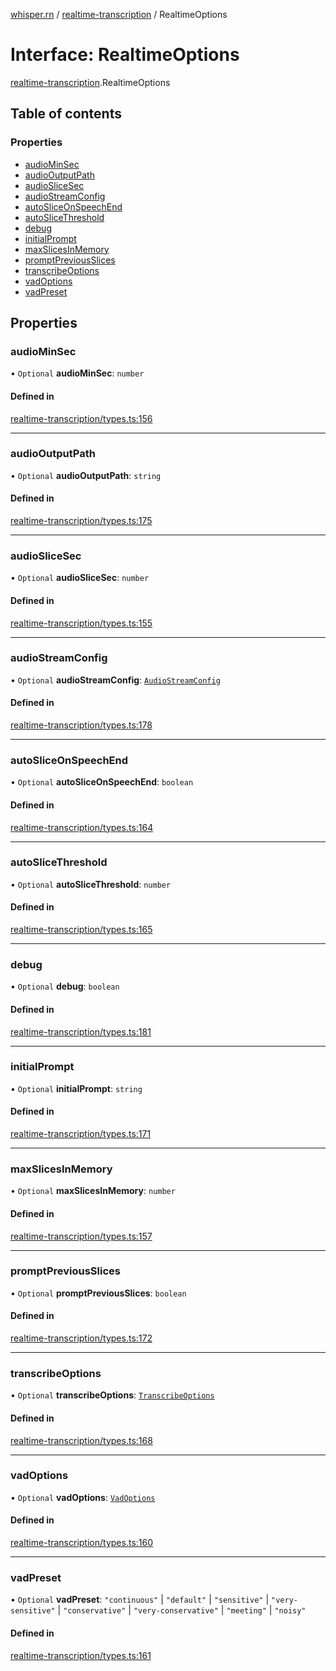 [whisper.rn](../README.md) / [realtime-transcription](../modules/realtime_transcription.md) / RealtimeOptions

# Interface: RealtimeOptions

[realtime-transcription](../modules/realtime_transcription.md).RealtimeOptions

## Table of contents

### Properties

- [audioMinSec](realtime_transcription.RealtimeOptions.md#audiominsec)
- [audioOutputPath](realtime_transcription.RealtimeOptions.md#audiooutputpath)
- [audioSliceSec](realtime_transcription.RealtimeOptions.md#audioslicesec)
- [audioStreamConfig](realtime_transcription.RealtimeOptions.md#audiostreamconfig)
- [autoSliceOnSpeechEnd](realtime_transcription.RealtimeOptions.md#autosliceonspeechend)
- [autoSliceThreshold](realtime_transcription.RealtimeOptions.md#autoslicethreshold)
- [debug](realtime_transcription.RealtimeOptions.md#debug)
- [initialPrompt](realtime_transcription.RealtimeOptions.md#initialprompt)
- [maxSlicesInMemory](realtime_transcription.RealtimeOptions.md#maxslicesinmemory)
- [promptPreviousSlices](realtime_transcription.RealtimeOptions.md#promptpreviousslices)
- [transcribeOptions](realtime_transcription.RealtimeOptions.md#transcribeoptions)
- [vadOptions](realtime_transcription.RealtimeOptions.md#vadoptions)
- [vadPreset](realtime_transcription.RealtimeOptions.md#vadpreset)

## Properties

### audioMinSec

• `Optional` **audioMinSec**: `number`

#### Defined in

[realtime-transcription/types.ts:156](https://github.com/mybigday/whisper.rn/blob/95a39c1/src/realtime-transcription/types.ts#L156)

___

### audioOutputPath

• `Optional` **audioOutputPath**: `string`

#### Defined in

[realtime-transcription/types.ts:175](https://github.com/mybigday/whisper.rn/blob/95a39c1/src/realtime-transcription/types.ts#L175)

___

### audioSliceSec

• `Optional` **audioSliceSec**: `number`

#### Defined in

[realtime-transcription/types.ts:155](https://github.com/mybigday/whisper.rn/blob/95a39c1/src/realtime-transcription/types.ts#L155)

___

### audioStreamConfig

• `Optional` **audioStreamConfig**: [`AudioStreamConfig`](realtime_transcription.AudioStreamConfig.md)

#### Defined in

[realtime-transcription/types.ts:178](https://github.com/mybigday/whisper.rn/blob/95a39c1/src/realtime-transcription/types.ts#L178)

___

### autoSliceOnSpeechEnd

• `Optional` **autoSliceOnSpeechEnd**: `boolean`

#### Defined in

[realtime-transcription/types.ts:164](https://github.com/mybigday/whisper.rn/blob/95a39c1/src/realtime-transcription/types.ts#L164)

___

### autoSliceThreshold

• `Optional` **autoSliceThreshold**: `number`

#### Defined in

[realtime-transcription/types.ts:165](https://github.com/mybigday/whisper.rn/blob/95a39c1/src/realtime-transcription/types.ts#L165)

___

### debug

• `Optional` **debug**: `boolean`

#### Defined in

[realtime-transcription/types.ts:181](https://github.com/mybigday/whisper.rn/blob/95a39c1/src/realtime-transcription/types.ts#L181)

___

### initialPrompt

• `Optional` **initialPrompt**: `string`

#### Defined in

[realtime-transcription/types.ts:171](https://github.com/mybigday/whisper.rn/blob/95a39c1/src/realtime-transcription/types.ts#L171)

___

### maxSlicesInMemory

• `Optional` **maxSlicesInMemory**: `number`

#### Defined in

[realtime-transcription/types.ts:157](https://github.com/mybigday/whisper.rn/blob/95a39c1/src/realtime-transcription/types.ts#L157)

___

### promptPreviousSlices

• `Optional` **promptPreviousSlices**: `boolean`

#### Defined in

[realtime-transcription/types.ts:172](https://github.com/mybigday/whisper.rn/blob/95a39c1/src/realtime-transcription/types.ts#L172)

___

### transcribeOptions

• `Optional` **transcribeOptions**: [`TranscribeOptions`](../modules/index.md#transcribeoptions)

#### Defined in

[realtime-transcription/types.ts:168](https://github.com/mybigday/whisper.rn/blob/95a39c1/src/realtime-transcription/types.ts#L168)

___

### vadOptions

• `Optional` **vadOptions**: [`VadOptions`](../modules/index.md#vadoptions)

#### Defined in

[realtime-transcription/types.ts:160](https://github.com/mybigday/whisper.rn/blob/95a39c1/src/realtime-transcription/types.ts#L160)

___

### vadPreset

• `Optional` **vadPreset**: ``"continuous"`` \| ``"default"`` \| ``"sensitive"`` \| ``"very-sensitive"`` \| ``"conservative"`` \| ``"very-conservative"`` \| ``"meeting"`` \| ``"noisy"``

#### Defined in

[realtime-transcription/types.ts:161](https://github.com/mybigday/whisper.rn/blob/95a39c1/src/realtime-transcription/types.ts#L161)
